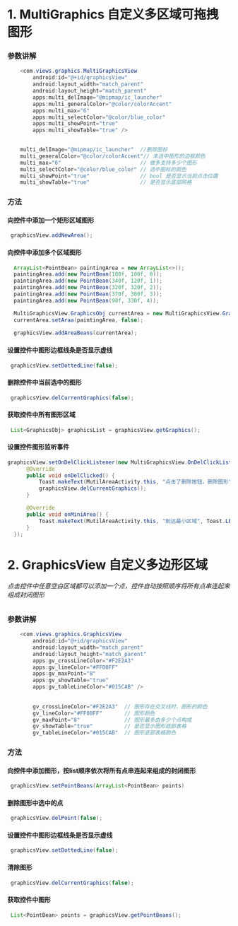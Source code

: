 # 1.  MultiGraphics 自定义多区域可拖拽图形
 
### 参数讲解
```java
    <com.views.graphics.MultiGraphicsView
        android:id="@+id/graphicsView"
        android:layout_width="match_parent"
        android:layout_height="match_parent"
        apps:multi_delImage="@mipmap/ic_launcher"
        apps:multi_generalColor="@color/colorAccent"
        apps:multi_max="6"
        apps:multi_selectColor="@color/blue_color"
        apps:multi_showPoint="true"
        apps:multi_showTable="true" />
       

    multi_delImage="@mipmap/ic_launcher"  //删除图标
    multi_generalColor="@color/colorAccent"// 未选中图形的边框颜色
    multi_max="6"                         // 做多支持多少个图形
    multi_selectColor="@color/blue_color" // 选中图标的颜色
    multi_showPoint="true"                // bool 是否显示当前点击位置
    multi_showTable="true"                // 是否显示底部网格
```
### 方法

#### 向控件中添加一个矩形区域图形
```java
 graphicsView.addNewArea();
```
#### 向控件中添加多个区域图形
```java
  ArrayList<PointBean> paintingArea = new ArrayList<>();
  paintingArea.add(new PointBean(100f, 100f, 0));
  paintingArea.add(new PointBean(340f, 120f, 1));
  paintingArea.add(new PointBean(320f, 320f, 2));
  paintingArea.add(new PointBean(370f, 380f, 3));
  paintingArea.add(new PointBean(90f, 330f, 4));

  MultiGraphicsView.GraphicsObj currentArea = new MultiGraphicsView.GraphicsObj();
  currentArea.setAraa(paintingArea, false);
  
  graphicsView.addAreaBeans(currentArea);
```

#### 设置控件中图形边框线条是否显示虚线
```java
 graphicsView.setDottedLine(false);
```

#### 删除控件中当前选中的图形
```java
 graphicsView.delCurrentGraphics(false);
```


#### 获取控件中所有图形区域
```java
 List<GraphicsObj> graphicsList = graphicsView.getGraphics();
```

#### 设置控件图形监听事件
```java
graphicsView.setOnDelClickListener(new MultiGraphicsView.OnDelClickListener() {
      @Override
      public void onDelClicked() {
          Toast.makeText(MutilAreaActivity.this, "点击了删除按钮，删除图形", Toast.LENGTH_LONG).show();
          graphicsView.delCurrentGraphics();
      }

      @Override
      public void onMiniArea() {
          Toast.makeText(MutilAreaActivity.this, "到达最小区域", Toast.LENGTH_LONG).show();
      }
  });
```
 
# 2. GraphicsView 自定义多边形区域
###### 点击控件中任意空白区域都可以添加一个点，控件自动按照顺序将所有点串连起来组成封闭图形
### 参数讲解
```java
    <com.views.graphics.GraphicsView
        android:id="@+id/graphicsView"
        android:layout_width="match_parent"
        android:layout_height="match_parent"
        apps:gv_crossLineColor="#F2E2A3"
        apps:gv_lineColor="#FF00FF"
        apps:gv_maxPoint="8"
        apps:gv_showTable="true"
        apps:gv_tableLineColor="#015CAB" />
        
        
        gv_crossLineColor="#F2E2A3"  // 图形存在交叉线时，图形的颜色
        gv_lineColor="#FF00FF"       // 图形颜色
        gv_maxPoint="8"              // 图形最多由多少个点构成
        gv_showTable="true"          // 是否显示图形底部表格
        gv_tableLineColor="#015CAB"  // 图形底部表格颜色
```

### 方法

#### 向控件中添加图形，按list顺序依次将所有点串连起来组成的封闭图形
```java
 graphicsView.setPointBeans(ArrayList<PointBean> points)
```
 
#### 删除图形中选中的点
```java
 graphicsView.delPoint(false);
```
#### 设置控件中图形边框线条是否显示虚线
```java
 graphicsView.setDottedLine(false);
```
#### 清除图形
```java
 graphicsView.delCurrentGraphics(false);
```
#### 获取控件中图形
```java
 List<PointBean> points = graphicsView.getPointBeans();
```










